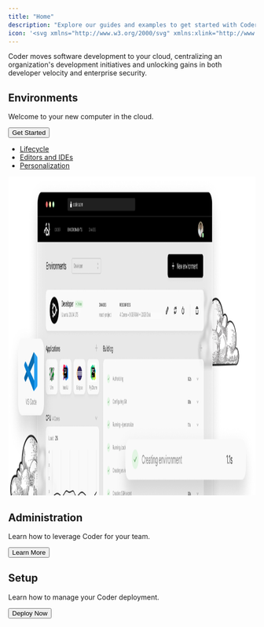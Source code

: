```yaml
---
title: "Home"
description: "Explore our guides and examples to get started with Coder."
icon: '<svg xmlns="http://www.w3.org/2000/svg" xmlns:xlink="http://www.w3.org/1999/xlink" version="1.1" viewBox="0 0 16 16" width="16px" xml:space="preserve"><path d="M15.45,7L14,5.551V2c0-0.55-0.45-1-1-1h-1c-0.55,0-1,0.45-1,1v0.553L9,0.555C8.727,0.297,8.477,0,8,0S7.273,0.297,7,0.555  L0.55,7C0.238,7.325,0,7.562,0,8c0,0.563,0.432,1,1,1h1v6c0,0.55,0.45,1,1,1h3v-5c0-0.55,0.45-1,1-1h2c0.55,0,1,0.45,1,1v5h3  c0.55,0,1-0.45,1-1V9h1c0.568,0,1-0.437,1-1C16,7.562,15.762,7.325,15.45,7z"/></svg>'
---
```


Coder moves software development to your cloud, centralizing
an organization's development initiatives and unlocking
gains in both developer velocity and enterprise security.

<div class="get-started">
  <div>
  <h2>Environments</h2>

  <p>
    Welcome to your new computer in the cloud.
  </p>

  <a href="./environments/getting-started.md">
    <button class="arrow">
      Get Started
    </button>
  </a>

  <ul>
    <li><a href="./environments/lifecycle.md">Lifecycle</a></li>
    <li><a href="./environments/editors.md">Editors and IDEs</a></li>
    <li><a href="./environments/personalization.md">Personalization</a></li>
  </ul>
  </div>

  <img width="1498" height="650" preload src="./assets/hero.png">
</div>

<div class="guides">
<div class="guide">
  <div>
  <h2>Administration</h2>

  <p>
    Learn how to leverage Coder for your team.
  </p>

  <a href="./admin/index.md">
    <button class="arrow outlined">
      Learn More
    </button>
  </a>
  </div>
</div>

<div class="guide">
  <div>
  <h2>Setup</h2>

  <p>
    Learn how to manage your Coder deployment.
  </p>

  <a href="./setup/index.md">
    <button class="arrow outlined">
      Deploy Now
    </button>
  </a>
  </div>
</div>
</div>
